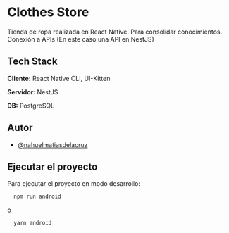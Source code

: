 # Clothes Store

Tienda de ropa realizada en React Native. Para consolidar conocimientos. Conexión a APIs (En este caso una API en NestJS)

## Tech Stack

**Cliente:** React Native CLI, UI-Kitten

**Servidor:** NestJS

**DB:** PostgreSQL

## Autor

- [@nahuelmatiasdelacruz](https://www.github.com/nahuelmatiasdelacruz)


## Ejecutar el proyecto

Para ejecutar el proyecto en modo desarrollo:

```bash
  npm run android
```

o

```bash
  yarn android
```
